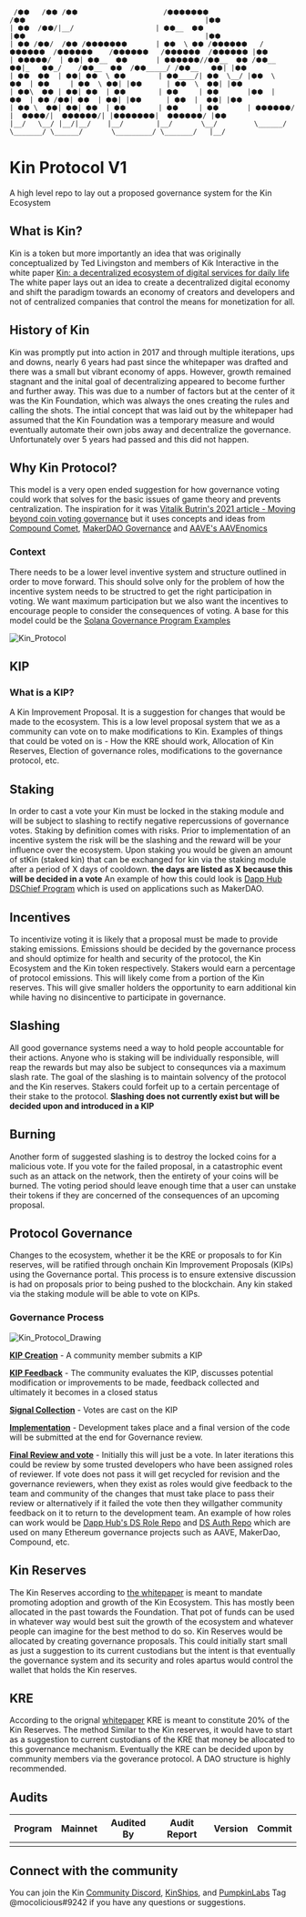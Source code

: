 

     /⬢⬢   /⬢⬢ /⬢⬢                     /⬢⬢⬢⬢⬢⬢⬢                         /⬢⬢                                            |⬢⬢
    | ⬢⬢  /⬢⬢/|__/                    | ⬢⬢__  ⬢⬢                          |⬢⬢                                            |⬢⬢ 
    | ⬢⬢ /⬢⬢/  /⬢⬢ /⬢⬢⬢⬢⬢⬢⬢       | ⬢⬢  \ ⬢⬢ /⬢⬢⬢⬢⬢⬢   /⬢⬢⬢⬢⬢⬢  /⬢⬢⬢⬢⬢⬢    /⬢⬢⬢⬢⬢⬢   /⬢⬢⬢⬢⬢⬢  /⬢⬢⬢⬢⬢⬢ |⬢⬢ 
    | ⬢⬢⬢⬢⬢/  | ⬢⬢| ⬢⬢__  ⬢⬢       | ⬢⬢⬢⬢⬢⬢//⬢⬢__  ⬢⬢ /⬢⬢__  ⬢⬢|_   ⬢⬢_/    /⬢⬢__  ⬢⬢  /⬢⬢_____/ /⬢⬢__   ⬢⬢| |⬢⬢
    | ⬢⬢  ⬢⬢  | ⬢⬢| ⬢⬢  \ ⬢⬢        | ⬢⬢____/| ⬢⬢  \__/ |⬢⬢  \   ⬢⬢  | ⬢⬢     | ⬢⬢  \ ⬢⬢| |⬢⬢      | ⬢⬢  \  ⬢⬢| |⬢⬢ 
    | ⬢⬢\  ⬢⬢ | ⬢⬢| ⬢⬢  | ⬢⬢        | ⬢⬢     | ⬢⬢       |⬢⬢  |   ⬢⬢  | ⬢⬢ /⬢⬢| ⬢⬢  | ⬢⬢| |⬢⬢      | ⬢⬢  |  ⬢⬢| |⬢⬢  
    | ⬢⬢ \  ⬢⬢| ⬢⬢| ⬢⬢  | ⬢⬢        | ⬢⬢     | ⬢⬢       | ⬢⬢⬢⬢⬢⬢/  |  ⬢⬢⬢⬢/|  ⬢⬢⬢⬢⬢⬢/| |⬢⬢⬢⬢⬢⬢⬢|  ⬢⬢⬢⬢⬢⬢/ |⬢⬢  
    |__/   \__/ |__/|__/    |__/        |__/       \__/         \______/    \_______/ \______/       \_________/ \_______/   |__/  
                                                      

# Kin Protocol V1

A high level repo to lay out a proposed governance system for the Kin Ecosystem

## What is Kin?

Kin is a token but more importantly an idea that was originally conceptualized by Ted Livingston and members of Kik Interactive in the white paper [Kin: a decentralized 
ecosystem of digital services for daily life](https://whitepaper.io/document/71/kin-whitepaper) The white paper lays out an idea to create a decentralized digital economy and shift the paradigm towards an economy of creators and developers and not of centralized companies that control the means for monetization for all. 

## History of Kin

Kin was promptly put into action in 2017 and through multiple iterations, ups and downs, nearly 6 years had past since the whitepaper was drafted and there was a small but vibrant economy of apps.  However, growth remained stagnant and the inital goal of decentralizing appeared to become further and further away.  This was due to a number of factors but at the center of it was the Kin Foundation, which was always the ones creating the rules and calling the shots.  The intial concept that was laid out by the whitepaper had assumed that the Kin Foundation was a temporary measure and would eventually automate their own jobs away and decentralize the governance. Unfortunately over 5 years had passed and this did not happen.

## Why Kin Protocol?

This model is a very open ended suggestion for how governance voting could work that solves for the basic issues of game theory and prevents centralization.  The inspiration for it was [Vitalik Butrin's 2021 article - Moving beyond coin voting governance](https://vitalik.ca/general/2021/08/16/voting3.html) but it uses concepts and ideas from [Compound Comet](https://github.com/compound-finance/comet), [MakerDAO Governance](https://github.com/makerdao/chief-keeper) and [AAVE's AAVEnomics](https://github.com/aave/aavenomics)

### **Context**

There needs to be a lower level inventive system and structure outlined in order to move forward.  This should solve only for the problem of how the incentive system needs to be structred to get the right participation in voting.  We want maximum participation but we also want the incentives to encourage people to consider the consequences of voting. A base for this model could be the [Solana Governance Program Examples](https://github.com/solana-labs/solana-program-library/tree/master/governance)

![Kin_Protocol](https://user-images.githubusercontent.com/6373607/219205462-d6574c0f-6a25-4722-9b64-f1b07ec3d549.jpg)

## KIP

### **What is a KIP?**
A Kin Improvement Proposal.  It is a suggestion for changes that would be made to the ecosystem.  This is a low level proposal system that we as a community can vote on to make modifications to Kin.  Examples of things that could be voted on is - How the KRE should work, Allocation of Kin Reserves, Election of governance roles, modifications to the governance protocol, etc.

## Staking

In order to cast a vote your Kin must be locked in the staking module and will be subject to slashing to rectify negative repercussions of governance votes.  Staking by definition comes with risks.  Prior to implementation of an incentive system the risk will be the slashing and the reward will be your influence over the ecosystem.  Upon staking you would be given an amount of stKin (staked kin) that can be exchanged for kin via the staking module after a period of X days of cooldown. **the days are listed as X because this will be decided in a vote** An example of how this could look is [Dapp Hub DSChief Program](https://github.com/dapphub/ds-chief) which is used on applications such as MakerDAO.

## Incentives

To incentivize voting it is likely that a proposal must be made to provide staking emissions.  Emissions should be decided by the governance process and should optimize for health and security of the protocol, the Kin Ecosystem and the Kin token respectively.  Stakers would earn a percentage of protocol emissions.  This will likely come from a portion of the Kin reserves.  This will give smaller holders the opportunity to earn additional kin while having no disincentive to participate in governance.  

## Slashing

All good governance systems need a way to hold people accountable for their actions.  Anyone who is staking will be individually responsible, will reap the rewards but may also be subject to consequnces via a maximum slash rate.  The goal of the slashing is to maintain solvency of the protocol and the Kin reserves.  Stakers could forfeit up to a certain percentage of their stake to the protocol. **Slashing does not currently exist but will be decided upon and introduced in a KIP**

## Burning 

Another form of suggested slashing is to destroy the locked coins for a malicious vote. If you vote for the failed proposal, in a catastrophic event such as an attack on the network, then the entirety of your coins will be burned.  The voting period should leave enough time that a user can unstake their tokens if they are concerned of the consequences of an upcoming proposal.

## Protocol Governance 

Changes to the ecosystem, whether it be the KRE or proposals to for Kin reserves, will be ratified through onchain Kin Improvement Proposals (KIPs) using the Governance portal. This process is to ensure extensive discussion is had on proposals prior to being pushed to the blockchain.  Any kin staked via the staking module will be able to vote on KIPs.

### Governance Process

![Kin_Protocol_Drawing](https://user-images.githubusercontent.com/6373607/218377833-7cca8bb3-f7fd-4a42-b874-dcf59ad297df.jpg)

<ins>**KIP Creation**</ins> - A community member submits a KIP

<ins>**KIP Feedback**</ins> - The community evaluates the KIP, discusses potential modification or improvements to be made, feedback collected and ultimately it becomes in a closed status 

<ins>**Signal Collection**</ins> - Votes are cast on the KIP

<ins>**Implementation**</ins> - Development takes place and a final version of the code will be submitted at the end for Governance review.  

<ins>**Final Review and vote**</ins> - Initially this will just be a vote.  In later iterations this could be review by some trusted developers who have been assigned roles of reviewer.  If vote does not pass it will get recycled for revision and the governance reviewers, when they exist as roles would give feedback to the team and community of the changes that must take place to pass their review or alternatively if it failed the vote then they willgather community feedback on it to return to the development team.  An example of how roles can work would be [Dapp Hub's DS Role Repo](https://github.com/dapphub/ds-roles/) and [DS Auth Repo](https://github.com/dapphub/ds-auth/)  which are used on many Ethereum governance projects such as AAVE, MakerDao, Compound, etc.

## Kin Reserves

The Kin Reserves according to [the whitepaper](https://whitepaper.io/document/71/kin-whitepaper) is meant to mandate promoting adoption and growth of the Kin Ecosystem.  This has mostly been allocated in the past towards the Foundation.  That pot of funds can be used in whatever way would best suit the growth of the ecosystem and whatever people can imagine for the best method to do so. Kin Reserves would be allocated by creating governance proposals.  This could initially start small as just a suggestion to its current custodians but the intent is that eventually the governance system and its security and roles apartus would control the wallet that holds the Kin reserves.

## KRE 

According to the orignal [whitepaper](https://whitepaper.io/document/71/kin-whitepaper) KRE is meant to constitute 20% of the Kin Reserves.  The method  Similar to the Kin reserves, it would have to start as a suggestion to current custodians of the KRE that money be allocated to this governance mechanism.  Eventually the KRE can be decided upon by community members via the goverance protocol.  A DAO structure is highly recommended.

## Audits
| Program | Mainnet | Audited By | Audit Report | Version | Commit |
| --- | --- | --- | --- | --- | --- |
|  |  |  |  |  |  |

## Connect with the community

You can join the Kin [Community Discord](https://discord.gg/9Nr2V7UBAT), [KinShips](https://t.co/woIKtqPpHU), and [PumpkinLabs](https://discord.gg/KzHqr9csrh)
Tag @mocolicious#9242 if you have any questions or suggestions.
